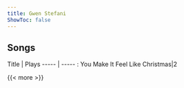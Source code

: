 ```yaml
---
title: Gwen Stefani
ShowToc: false
---
```


## Songs
Title | Plays 
----- | ----- : 
You Make It Feel Like Christmas|2

{{< more >}}